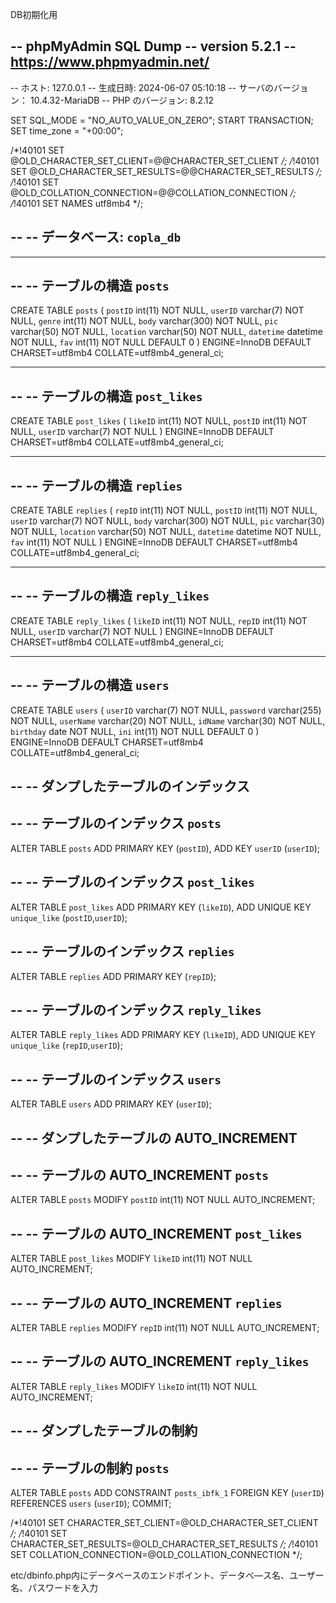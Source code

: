 DB初期化用

  -- phpMyAdmin SQL Dump
  -- version 5.2.1
  -- https://www.phpmyadmin.net/
  --
  -- ホスト: 127.0.0.1
  -- 生成日時: 2024-06-07 05:10:18
  -- サーバのバージョン： 10.4.32-MariaDB
  -- PHP のバージョン: 8.2.12
  
  SET SQL_MODE = "NO_AUTO_VALUE_ON_ZERO";
  START TRANSACTION;
  SET time_zone = "+00:00";
  
  
  /*!40101 SET @OLD_CHARACTER_SET_CLIENT=@@CHARACTER_SET_CLIENT */;
  /*!40101 SET @OLD_CHARACTER_SET_RESULTS=@@CHARACTER_SET_RESULTS */;
  /*!40101 SET @OLD_COLLATION_CONNECTION=@@COLLATION_CONNECTION */;
  /*!40101 SET NAMES utf8mb4 */;
  
  --
  -- データベース: `copla_db`
  --
  
  -- --------------------------------------------------------
  
  --
  -- テーブルの構造 `posts`
  --
  
  CREATE TABLE `posts` (
    `postID` int(11) NOT NULL,
    `userID` varchar(7) NOT NULL,
    `genre` int(11) NOT NULL,
    `body` varchar(300) NOT NULL,
    `pic` varchar(50) NOT NULL,
    `location` varchar(50) NOT NULL,
    `datetime` datetime NOT NULL,
    `fav` int(11) NOT NULL DEFAULT 0
  ) ENGINE=InnoDB DEFAULT CHARSET=utf8mb4 COLLATE=utf8mb4_general_ci;
  
  -- --------------------------------------------------------
  
  --
  -- テーブルの構造 `post_likes`
  --
  
  CREATE TABLE `post_likes` (
    `likeID` int(11) NOT NULL,
    `postID` int(11) NOT NULL,
    `userID` varchar(7) NOT NULL
  ) ENGINE=InnoDB DEFAULT CHARSET=utf8mb4 COLLATE=utf8mb4_general_ci;
  
  -- --------------------------------------------------------
  
  --
  -- テーブルの構造 `replies`
  --
  
  CREATE TABLE `replies` (
    `repID` int(11) NOT NULL,
    `postID` int(11) NOT NULL,
    `userID` varchar(7) NOT NULL,
    `body` varchar(300) NOT NULL,
    `pic` varchar(30) NOT NULL,
    `location` varchar(50) NOT NULL,
    `datetime` datetime NOT NULL,
    `fav` int(11) NOT NULL
  ) ENGINE=InnoDB DEFAULT CHARSET=utf8mb4 COLLATE=utf8mb4_general_ci;
  
  -- --------------------------------------------------------
  
  --
  -- テーブルの構造 `reply_likes`
  --
  
  CREATE TABLE `reply_likes` (
    `likeID` int(11) NOT NULL,
    `repID` int(11) NOT NULL,
    `userID` varchar(7) NOT NULL
  ) ENGINE=InnoDB DEFAULT CHARSET=utf8mb4 COLLATE=utf8mb4_general_ci;
  
  -- --------------------------------------------------------
  
  --
  -- テーブルの構造 `users`
  --
  
  CREATE TABLE `users` (
    `userID` varchar(7) NOT NULL,
    `password` varchar(255) NOT NULL,
    `userName` varchar(20) NOT NULL,
    `idName` varchar(30) NOT NULL,
    `birthday` date NOT NULL,
    `ini` int(11) NOT NULL DEFAULT 0
  ) ENGINE=InnoDB DEFAULT CHARSET=utf8mb4 COLLATE=utf8mb4_general_ci;
  
  --
  -- ダンプしたテーブルのインデックス
  --
  
  --
  -- テーブルのインデックス `posts`
  --
  ALTER TABLE `posts`
    ADD PRIMARY KEY (`postID`),
    ADD KEY `userID` (`userID`);
  
  --
  -- テーブルのインデックス `post_likes`
  --
  ALTER TABLE `post_likes`
    ADD PRIMARY KEY (`likeID`),
    ADD UNIQUE KEY `unique_like` (`postID`,`userID`);
  
  --
  -- テーブルのインデックス `replies`
  --
  ALTER TABLE `replies`
    ADD PRIMARY KEY (`repID`);
  
  --
  -- テーブルのインデックス `reply_likes`
  --
  ALTER TABLE `reply_likes`
    ADD PRIMARY KEY (`likeID`),
    ADD UNIQUE KEY `unique_like` (`repID`,`userID`);
  
  --
  -- テーブルのインデックス `users`
  --
  ALTER TABLE `users`
    ADD PRIMARY KEY (`userID`);
  
  --
  -- ダンプしたテーブルの AUTO_INCREMENT
  --
  
  --
  -- テーブルの AUTO_INCREMENT `posts`
  --
  ALTER TABLE `posts`
    MODIFY `postID` int(11) NOT NULL AUTO_INCREMENT;
  
  --
  -- テーブルの AUTO_INCREMENT `post_likes`
  --
  ALTER TABLE `post_likes`
    MODIFY `likeID` int(11) NOT NULL AUTO_INCREMENT;
  
  --
  -- テーブルの AUTO_INCREMENT `replies`
  --
  ALTER TABLE `replies`
    MODIFY `repID` int(11) NOT NULL AUTO_INCREMENT;
  
  --
  -- テーブルの AUTO_INCREMENT `reply_likes`
  --
  ALTER TABLE `reply_likes`
    MODIFY `likeID` int(11) NOT NULL AUTO_INCREMENT;
  
  --
  -- ダンプしたテーブルの制約
  --
  
  --
  -- テーブルの制約 `posts`
  --
  ALTER TABLE `posts`
    ADD CONSTRAINT `posts_ibfk_1` FOREIGN KEY (`userID`) REFERENCES `users` (`userID`);
  COMMIT;
  
  /*!40101 SET CHARACTER_SET_CLIENT=@OLD_CHARACTER_SET_CLIENT */;
  /*!40101 SET CHARACTER_SET_RESULTS=@OLD_CHARACTER_SET_RESULTS */;
  /*!40101 SET COLLATION_CONNECTION=@OLD_COLLATION_CONNECTION */;




etc/dbinfo.php内にデータベースのエンドポイント、データべ―ス名、ユーザー名、パスワードを入力
